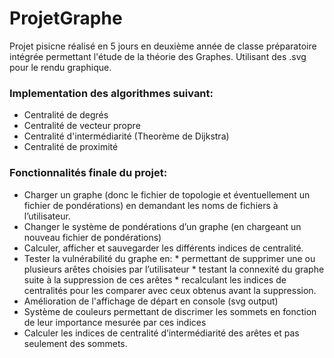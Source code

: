 # ProjetGraphe

Projet pisicne réalisé en 5 jours en deuxième année de classe préparatoire intégrée permettant l'étude de la théorie des Graphes. 
Utilisant des .svg pour le rendu graphique.

### Implementation des algorithmes suivant: 

 * Centralité de degrés
 * Centralité de vecteur propre
 * Centralité d'intermédiarité (Theorème de Dijkstra)
 * Centralité de proximité
 
### Fonctionnalités finale du projet: 

* Charger un graphe (donc le fichier de topologie et éventuellement un fichier de pondérations) en demandant les noms de fichiers à l’utilisateur.
* Changer le système de pondérations d’un graphe (en chargeant un nouveau fichier de pondérations)
* Calculer, afficher et sauvegarder les différents indices de centralité.
* Tester la vulnérabilité du graphe en:
      * permettant de supprimer une ou plusieurs arêtes choisies par l’utilisateur
      * testant la connexité du graphe suite à la suppression de ces arêtes
      * recalculant les indices de centralités pour les comparer avec ceux obtenus avant la suppression.
* Amélioration de l'affichage de départ en console (svg output)
* Système de couleurs permettant de discrimer les sommets en fonction de leur importance mesurée par ces indices
* Calculer les indices de centralité d’intermédiarité des arêtes et pas seulement des sommets.
